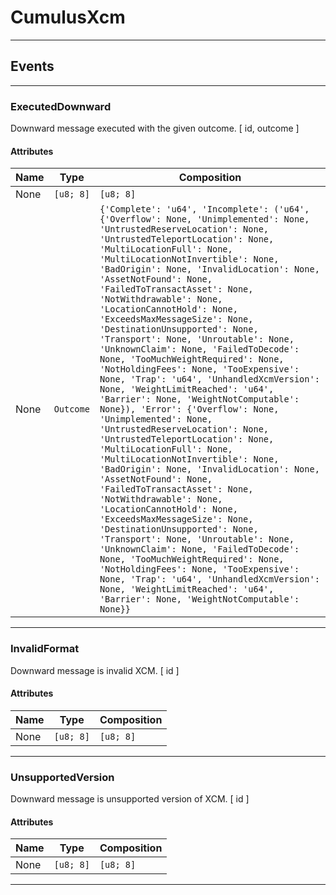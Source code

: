 
# CumulusXcm

---------
## Events

---------
### ExecutedDownward
Downward message executed with the given outcome.
\[ id, outcome \]
#### Attributes
| Name | Type | Composition
| -------- | -------- | -------- |
| None | `[u8; 8]` | ```[u8; 8]```
| None | `Outcome` | ```{'Complete': 'u64', 'Incomplete': ('u64', {'Overflow': None, 'Unimplemented': None, 'UntrustedReserveLocation': None, 'UntrustedTeleportLocation': None, 'MultiLocationFull': None, 'MultiLocationNotInvertible': None, 'BadOrigin': None, 'InvalidLocation': None, 'AssetNotFound': None, 'FailedToTransactAsset': None, 'NotWithdrawable': None, 'LocationCannotHold': None, 'ExceedsMaxMessageSize': None, 'DestinationUnsupported': None, 'Transport': None, 'Unroutable': None, 'UnknownClaim': None, 'FailedToDecode': None, 'TooMuchWeightRequired': None, 'NotHoldingFees': None, 'TooExpensive': None, 'Trap': 'u64', 'UnhandledXcmVersion': None, 'WeightLimitReached': 'u64', 'Barrier': None, 'WeightNotComputable': None}), 'Error': {'Overflow': None, 'Unimplemented': None, 'UntrustedReserveLocation': None, 'UntrustedTeleportLocation': None, 'MultiLocationFull': None, 'MultiLocationNotInvertible': None, 'BadOrigin': None, 'InvalidLocation': None, 'AssetNotFound': None, 'FailedToTransactAsset': None, 'NotWithdrawable': None, 'LocationCannotHold': None, 'ExceedsMaxMessageSize': None, 'DestinationUnsupported': None, 'Transport': None, 'Unroutable': None, 'UnknownClaim': None, 'FailedToDecode': None, 'TooMuchWeightRequired': None, 'NotHoldingFees': None, 'TooExpensive': None, 'Trap': 'u64', 'UnhandledXcmVersion': None, 'WeightLimitReached': 'u64', 'Barrier': None, 'WeightNotComputable': None}}```

---------
### InvalidFormat
Downward message is invalid XCM.
\[ id \]
#### Attributes
| Name | Type | Composition
| -------- | -------- | -------- |
| None | `[u8; 8]` | ```[u8; 8]```

---------
### UnsupportedVersion
Downward message is unsupported version of XCM.
\[ id \]
#### Attributes
| Name | Type | Composition
| -------- | -------- | -------- |
| None | `[u8; 8]` | ```[u8; 8]```

---------